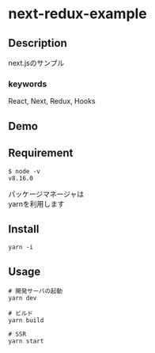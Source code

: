 # next-redux-example

## Description

next.jsのサンプル

### keywords

React, Next, Redux, Hooks

## Demo

## Requirement

```
$ node -v
v8.16.0
```

パッケージマネージャは   
yarnを利用します

## Install

```
yarn -i
```

## Usage

```
# 開発サーバの起動
yarn dev

# ビルド
yarn build

# SSR
yarn start
```
